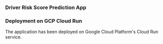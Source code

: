 ### Driver Risk Score Prediction App


### Deployment on GCP Cloud Run
The application has been deployed on Google Cloud Platform's Cloud Run service.